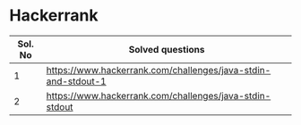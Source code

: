 # Hackerrank
 





| Sol. No       |   Solved questions    | 
|--------------|-----------|
|  1 |  https://www.hackerrank.com/challenges/java-stdin-and-stdout-1    | 
|    2  | https://www.hackerrank.com/challenges/java-stdin-stdout  | 
